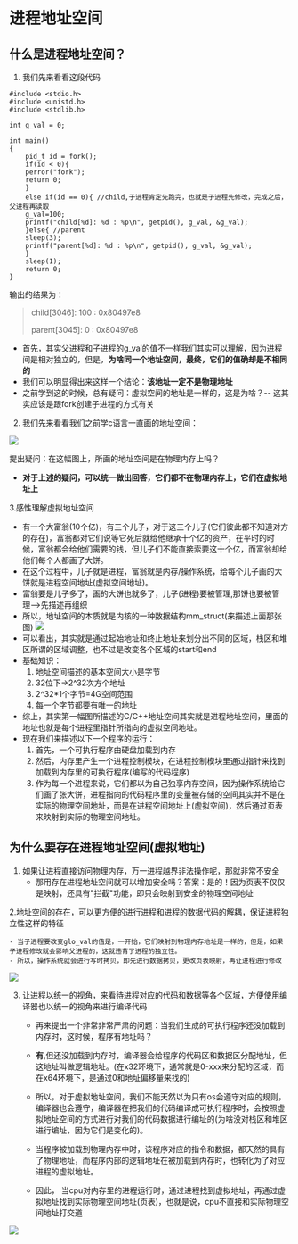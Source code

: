 # 进程地址空间

## 什么是进程地址空间？
1. 我们先来看看这段代码
```
#include <stdio.h>
#include <unistd.h>
#include <stdlib.h>
 
int g_val = 0;
 
int main()
{
    pid_t id = fork();
    if(id < 0){
    perror("fork");
    return 0;
    }
    else if(id == 0){ //child,子进程肯定先跑完，也就是子进程先修改，完成之后，父进程再读取
    g_val=100;
    printf("child[%d]: %d : %p\n", getpid(), g_val, &g_val);
    }else{ //parent
    sleep(3);
    printf("parent[%d]: %d : %p\n", getpid(), g_val, &g_val);
    }
    sleep(1);
    return 0;
}
```
输出的结果为：
>child[3046]: 100 : 0x80497e8
>
>parent[3045]: 0 : 0x80497e8
- 首先，其实父进程和子进程的g_val的值不一样我们其实可以理解，因为进程间是相对独立的，但是，**为啥同一个地址空间，最终，它们的值确却是不相同的**
- 我们可以明显得出来这样一个结论：**该地址一定不是物理地址**
- 之前学到这的时候，总有疑问：虚拟空间的地址是一样的，这是为啥？-- 这其实应该是跟fork创建子进程的方式有关

2. 我们先来看看我们之前学c语言一直画的地址空间：

![](./Snipaste_2025-07-17_13-30-15.png)

提出疑问：在这幅图上，所画的地址空间是在物理内存上吗？
- **对于上述的疑问，可以统一做出回答，它们都不在物理内存上，它们在虚拟地址上**

3.感性理解虚拟地址空间
- 有一个大富翁(10个亿)，有三个儿子，对于这三个儿子(它们彼此都不知道对方的存在)，富翁都对它们说等它死后就给他继承十个亿的资产，在平时的时候，富翁都会给他们需要的钱，但儿子们不能直接索要这十个亿，而富翁却给他们每个人都画了大饼。
- 在这个过程中，儿子就是进程，富翁就是内存/操作系统，给每个儿子画的大饼就是进程空间地址(虚拟空间地址)。
- 富翁要是儿子多了，画的大饼也就多了，儿子(进程)要被管理,那饼也要被管理-->先描述再组织
- 所以，地址空间的本质就是内核的一种数据结构mm_struct(来描述上面那张图)
![](./Snipaste_2025-07-17_14-40-24.png)
- 可以看出，其实就是通过起始地址和终止地址来划分出不同的区域，栈区和堆区所谓的区域调整，也不过是改变各个区域的start和end
- 基础知识：
    1. 地址空间描述的基本空间大小是字节
    2. 32位下->2^32次方个地址
    3. 2^32*1个字节=4G空间范围
    4. 每一个字节都要有唯一的地址
- 综上，其实第一幅图所描述的C/C++地址空间其实就是进程地址空间，里面的地址也就是每个进程里指针所指向的虚拟空间地址。
- 现在我们来描述以下一个程序的运行：
    1. 首先，一个可执行程序由硬盘加载到内存
    2. 然后，内存里产生一个进程控制模块，在进程控制模块里通过指针来找到加载到内存里的可执行程序(编写的代码程序)
    3. 作为每一个进程来说，它们都以为自己独享内存空间，因为操作系统给它们画了张大饼，进程指向的代码程序里的变量被存储的空间其实并不是在实际的物理空间地址，而是在进程空间地址上(虚拟空间)，然后通过页表来映射到实际的物理空间地址。

## 为什么要存在进程地址空间(虚拟地址)

1. 如果让进程直接访问物理内存，万一进程越界非法操作呢，那就非常不安全
    - 那用存在进程地址空间就可以增加安全吗？答案：是的！因为页表不仅仅是映射，还具有"拦截"功能，即只会映射到安全的物理空间地址

2.地址空间的存在，可以更方便的进行进程和进程的数据代码的解耦，保证进程独立性这样的特征

    - 当子进程要改变glo_val的值是，一开始，它们映射到物理内存地址是一样的，但是，如果子进程修改就会影响父进程的，这就违背了进程的独立性。
    - 所以，操作系统就会进行写时拷贝，即先进行数据拷贝，更改页表映射，再让进程进行修改


![](./Snipaste_2025-07-17_16-15-56.png)

    
3. 让进程以统一的视角，来看待进程对应的代码和数据等各个区域，方便使用编译器也以统一的视角来进行编译代码

    - 再来提出一个非常非常严肃的问题：当我们生成的可执行程序还没加载到内存时，这时候，程序有地址吗？

    - **有**,但还没加载到内存时，编译器会给程序的代码区和数据区分配地址，但这地址叫做逻辑地址。(在x32环境下，通常就是0-xxx来分配的区域，而在x64环境下，是通过0和地址偏移量来找的)
    - 所以，对于虚拟地址空间，我们不能天然以为只有os会遵守对应的规则，编译器也会遵守，编译器在把我们的代码编译成可执行程序时，会按照虚拟地址空间的方式进行对我们的代码数据进行编址的(为啥没对栈区和堆区进行编址，因为它们是变化的)。
    - 当程序被加载到物理内存中时，该程序对应的指令和数据，都天然的具有了物理地址，而程序内部的逻辑地址在被加载到内存时，也转化为了对应进程的虚拟地址。
    - 因此， 当cpu对内存里的进程运行时，通过进程找到虚拟地址，再通过虚拟地址找到实际物理空间地址(页表)，也就是说，cpu不直接和实际物理空间地址打交道

![](./Snipaste_2025-07-17_19-19-49.png)